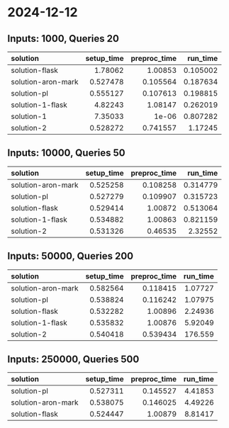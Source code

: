 # 2024-12-12

## Inputs: 1000, Queries 20

| solution           |   setup_time |   preproc_time |   run_time |
|:-------------------|-------------:|---------------:|-----------:|
| solution-flask     |     1.78062  |       1.00853  |   0.105002 |
| solution-aron-mark |     0.527478 |       0.105564 |   0.187634 |
| solution-pl        |     0.555127 |       0.107613 |   0.198815 |
| solution-1-flask   |     4.82243  |       1.08147  |   0.262019 |
| solution-1         |     7.35033  |       1e-06    |   0.807282 |
| solution-2         |     0.528272 |       0.741557 |   1.17245  |

## Inputs: 10000, Queries 50

| solution           |   setup_time |   preproc_time |   run_time |
|:-------------------|-------------:|---------------:|-----------:|
| solution-aron-mark |     0.525258 |       0.108258 |   0.314779 |
| solution-pl        |     0.527279 |       0.109907 |   0.315723 |
| solution-flask     |     0.529414 |       1.00872  |   0.513064 |
| solution-1-flask   |     0.534882 |       1.00863  |   0.821159 |
| solution-2         |     0.531326 |       0.46535  |   2.32552  |

## Inputs: 50000, Queries 200

| solution           |   setup_time |   preproc_time |   run_time |
|:-------------------|-------------:|---------------:|-----------:|
| solution-aron-mark |     0.582564 |       0.118415 |    1.07727 |
| solution-pl        |     0.538824 |       0.116242 |    1.07975 |
| solution-flask     |     0.532282 |       1.00896  |    2.24936 |
| solution-1-flask   |     0.535832 |       1.00876  |    5.92049 |
| solution-2         |     0.540418 |       0.539434 |  176.559   |

## Inputs: 250000, Queries 500

| solution           |   setup_time |   preproc_time |   run_time |
|:-------------------|-------------:|---------------:|-----------:|
| solution-pl        |     0.527311 |       0.145527 |    4.41853 |
| solution-aron-mark |     0.538075 |       0.146025 |    4.49226 |
| solution-flask     |     0.524447 |       1.00879  |    8.81417 |